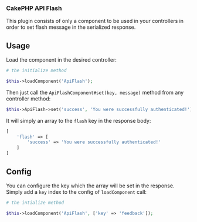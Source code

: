 ### CakePHP API Flash

This plugin consists of only a component to be used in your controllers in order to set flash message in the serialized response.

## Usage

Load the component in the desired controller:

```php
# the initialize method

$this->loadComponent('ApiFlash');
```

Then just call the `ApiFlashComponent#set(key, message)` method from any controller method:

```php
$this->ApiFlash->set('success', 'You were successfully authenticated!')

```

It will simply an array to the `flash` key in the response body:
```php
[
	'flash' => [
		'success' => 'You were successfully authenticated!'
	]
]
```

## Config

You can configure the key which the array will be set in the response. Simply add a `key` index to the config of `loadComponent` call:
```php
# the intialize method

$this->loadComponent('ApiFlash', ['key' => 'feedback']);
```

